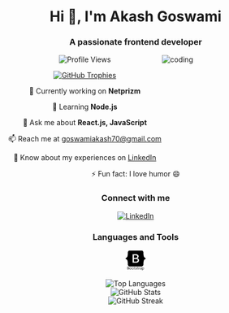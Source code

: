 <h1 align="center">Hi 👋, I'm Akash Goswami</h1>
<h3 align="center">A passionate frontend developer</h3>

<image  align="right" alt="coding" src="https://user-images.githubusercontent.com/55389276/140866485-8fb1c876-9a8f-4d6a-98dc-08c4981eaf70.gif" width="200" height="200" />

<p align="center">
  <img src="https://komarev.com/ghpvc/?username=goswamiakash&label=Profile%20views&color=0e75b6&style=flat" alt="Profile Views" />
</p>

<p align="center">
  <a href="https://github.com/ryo-ma/github-profile-trophy">
    <img src="https://github-profile-trophy.vercel.app/?username=goswamiakash" alt="GitHub Trophies" />
  </a>
</p>

<p align="center">🔭 Currently working on <strong>Netprizm</strong></p>
<p align="center">🌱 Learning <strong>Node.js</strong></p>
<p align="center">💬 Ask me about <strong>React.js, JavaScript</strong></p>
<p align="center">📫 Reach me at <a href="mailto:goswamiakash70@gmail.com">goswamiakash70@gmail.com</a></p>
<p align="center">📄 Know about my experiences on <a href="https://www.linkedin.com/in/akash-goswami-/">LinkedIn</a></p>
<p align="center">⚡ Fun fact: I love humor 😄</p>

<h3 align="center">Connect with me</h3>
<p align="center">
  <a href="https://linkedin.com/in/akash-goswami-" target="_blank">
    <img src="https://raw.githubusercontent.com/rahuldkjain/github-profile-readme-generator/master/src/images/icons/Social/linked-in-alt.svg" alt="LinkedIn" height="30" width="40" />
  </a>
</p>

<h3 align="center">Languages and Tools</h3>
<p align="center">
  <a href="https://getbootstrap.com" target="_blank" rel="noreferrer">
    <img src="https://raw.githubusercontent.com/devicons/devicon/master/icons/bootstrap/bootstrap-plain-wordmark.svg" alt="Bootstrap" width="40" height="40" />
  </a>
  <!-- Add more icons for your languages and tools here -->
</p>

<div align="center">
  <img src="https://github-readme-stats.vercel.app/api/top-langs?username=goswamiakash&show_icons=true&locale=en&layout=compact" alt="Top Languages" />
</div>

<div align="center">
  <img src="https://github-readme-stats.vercel.app/api?username=goswamiakash&show_icons=true&locale=en" alt="GitHub Stats" />
</div>

<div align="center">
  <img src="https://github-readme-streak-stats.herokuapp.com/?user=goswamiakash" alt="GitHub Streak" />
</div>
